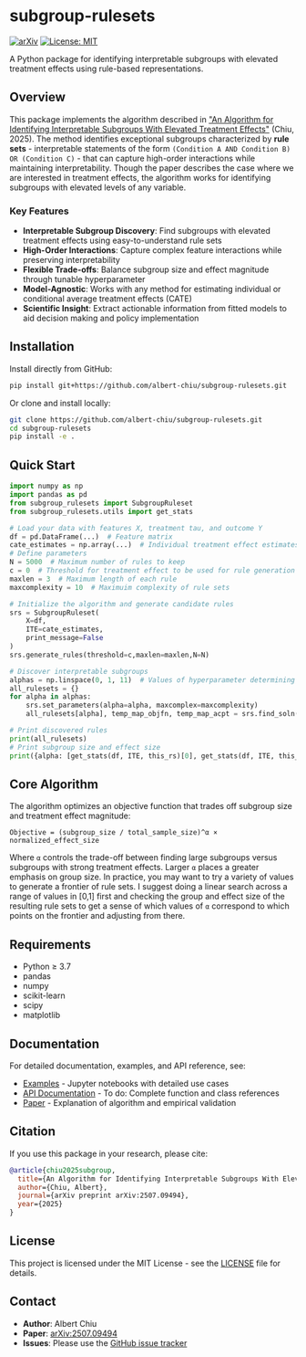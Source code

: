 # subgroup-rulesets

[![arXiv](https://img.shields.io/badge/arXiv-2507.09494-b31b1b.svg)](https://arxiv.org/abs/2507.09494)
[![License: MIT](https://img.shields.io/badge/License-MIT-yellow.svg)](https://opensource.org/licenses/MIT)

A Python package for identifying interpretable subgroups with elevated treatment effects using rule-based representations.

## Overview

This package implements the algorithm described in ["An Algorithm for Identifying Interpretable Subgroups With Elevated Treatment Effects"](https://arxiv.org/abs/2507.09494) (Chiu, 2025). The method identifies exceptional subgroups characterized by **rule sets** - interpretable statements of the form `(Condition A AND Condition B) OR (Condition C)` - that can capture high-order interactions while maintaining interpretability. Though the paper describes the case where we are interested in treatment effects, the algorithm works for identifying subgroups with elevated levels of any variable.

### Key Features

- **Interpretable Subgroup Discovery**: Find subgroups with elevated treatment effects using easy-to-understand rule sets
- **High-Order Interactions**: Capture complex feature interactions while preserving interpretability  
- **Flexible Trade-offs**: Balance subgroup size and effect magnitude through tunable hyperparameter
- **Model-Agnostic**: Works with any method for estimating individual or conditional average treatment effects (CATE)
- **Scientific Insight**: Extract actionable information from fitted models to aid decision making and policy implementation

## Installation

Install directly from GitHub:

```bash
pip install git+https://github.com/albert-chiu/subgroup-rulesets.git
```

Or clone and install locally:

```bash
git clone https://github.com/albert-chiu/subgroup-rulesets.git
cd subgroup-rulesets
pip install -e .
```

## Quick Start

```python
import numpy as np
import pandas as pd
from subgroup_rulesets import SubgroupRuleset
from subgroup_rulesets.utils import get_stats

# Load your data with features X, treatment tau, and outcome Y
df = pd.DataFrame(...)  # Feature matrix
cate_estimates = np.array(...)  # Individual treatment effect estimates already estimated
# Define parameters
N = 5000  # Maximum number of rules to keep
c = 0  # Threshold for treatment effect to be used for rule generation
maxlen = 3  # Maximum length of each rule
maxcomplexity = 10  # Maximuim complexity of rule sets

# Initialize the algorithm and generate candidate rules
srs = SubgroupRuleset(
    X=df,
    ITE=cate_estimates,
    print_message=False
)
srs.generate_rules(threshold=c,maxlen=maxlen,N=N)

# Discover interpretable subgroups
alphas = np.linspace(0, 1, 11)  # Values of hyperparameter determining tradeoff between group and effect size to try
all_rulesets = {}
for alpha in alphas: 
    srs.set_parameters(alpha=alpha, maxcomplex=maxcomplexity)
    all_rulesets[alpha], temp_map_objfn, temp_map_acpt = srs.find_soln(Niteration=250,Nchain=2,fg_switch=.7)

# Print discovered rules
print(all_rulesets)
# Print subgroup size and effect size
print({alpha: [get_stats(df, ITE, this_rs)[0], get_stats(df, ITE, this_rs)[1]] for alpha,this_rs in sorted(all_rulesets.items())})
```

## Core Algorithm

The algorithm optimizes an objective function that trades off subgroup size and treatment effect magnitude:

```
Objective = (subgroup_size / total_sample_size)^α × normalized_effect_size
```

Where `α` controls the trade-off between finding large subgroups versus subgroups with strong treatment effects. Larger `α` places a greater emphasis on group size. In practice, you may want to try a variety of values to generate a frontier of rule sets. I suggest doing a linear search across a range of values in [0,1] first and checking the group and effect size of the resulting rule sets to get a sense of which values of `α` correspond to which points on the frontier and adjusting from there.

## Requirements

- Python ≥ 3.7
- pandas
- numpy  
- scikit-learn
- scipy
- matplotlib

## Documentation

For detailed documentation, examples, and API reference, see:
- [Examples](examples/) - Jupyter notebooks with detailed use cases
- [API Documentation](docs/) - To do: Complete function and class references
- [Paper](https://arxiv.org/abs/2507.09494) - Explanation of algorithm and empirical validation

## Citation

If you use this package in your research, please cite:

```bibtex
@article{chiu2025subgroup,
  title={An Algorithm for Identifying Interpretable Subgroups With Elevated Treatment Effects},
  author={Chiu, Albert},
  journal={arXiv preprint arXiv:2507.09494},
  year={2025}
}
```

## License

This project is licensed under the MIT License - see the [LICENSE](LICENSE) file for details.

## Contact

- **Author**: Albert Chiu
- **Paper**: [arXiv:2507.09494](https://arxiv.org/abs/2507.09494)
- **Issues**: Please use the [GitHub issue tracker](https://github.com/albert-chiu/subgroup-rulesets/issues)
